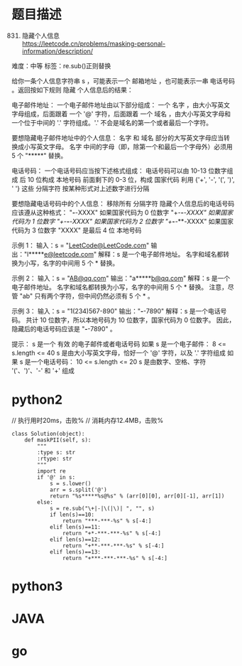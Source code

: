 # 题目描述

831. 隐藏个人信息  
https://leetcode.cn/problems/masking-personal-information/description/  

难度：中等
标签：re.sub()正则替换

给你一条个人信息字符串 s ，可能表示一个 邮箱地址 ，也可能表示一串 电话号码 。返回按如下规则 隐藏 个人信息后的结果：

电子邮件地址：
一个电子邮件地址由以下部分组成：
    一个 名字 ，由大小写英文字母组成，后面跟着
    一个 '@' 字符，后面跟着
    一个 域名 ，由大小写英文字母和一个位于中间的 '.' 字符组成。'.' 不会是域名的第一个或者最后一个字符。

要想隐藏电子邮件地址中的个人信息：
    名字 和 域名 部分的大写英文字母应当转换成小写英文字母。
    名字 中间的字母（即，除第一个和最后一个字母外）必须用 5 个 "*****" 替换。

电话号码：
一个电话号码应当按下述格式组成：
电话号码可以由 10-13 位数字组成
后 10 位构成 本地号码
前面剩下的 0-3 位，构成 国家代码
利用 {'+', '-', '(', ')', ' '} 这些 分隔字符 按某种形式对上述数字进行分隔

要想隐藏电话号码中的个人信息：
移除所有 分隔字符
隐藏个人信息后的电话号码应该遵从这种格式：
    "***-***-XXXX" 如果国家代码为 0 位数字
    "+*-***-***-XXXX" 如果国家代码为 1 位数字
    "+**-***-***-XXXX" 如果国家代码为 2 位数字
    "+***-***-***-XXXX" 如果国家代码为 3 位数字
    "XXXX" 是最后 4 位 本地号码

示例 1：
输入：s = "LeetCode@LeetCode.com"
输出："l*****e@leetcode.com"
解释：s 是一个电子邮件地址。
名字和域名都转换为小写，名字的中间用 5 个 * 替换。

示例 2：
输入：s = "AB@qq.com"
输出："a*****b@qq.com"
解释：s 是一个电子邮件地址。
名字和域名都转换为小写，名字的中间用 5 个 * 替换。
注意，尽管 "ab" 只有两个字符，但中间仍然必须有 5 个 * 。

示例 3：
输入：s = "1(234)567-890"
输出："***-***-7890"
解释：s 是一个电话号码。
共计 10 位数字，所以本地号码为 10 位数字，国家代码为 0 位数字。
因此，隐藏后的电话号码应该是 "***-***-7890" 。

提示：
s 是一个 有效 的电子邮件或者电话号码
如果 s 是一个电子邮件：
8 <= s.length <= 40
s 是由大小写英文字母，恰好一个 '@' 字符，以及 '.' 字符组成
如果 s 是一个电话号码：
10 <= s.length <= 20
s 是由数字、空格、字符 '('、')'、'-' 和 '+' 组成

# python2

// 执行用时20ms，击败%
// 消耗内存12.4MB，击败%
```
class Solution(object):
    def maskPII(self, s):
        """
        :type s: str
        :rtype: str
        """
        import re
        if '@' in s:
            s = s.lower()
            arr = s.split('@')
            return "%s*****%s@%s" % (arr[0][0], arr[0][-1], arr[1])
        else:
            s = re.sub("\+|-|\(|\)| ", "", s)
            if len(s)==10:
                return "***-***-%s" % s[-4:]
            elif len(s)==11:
                return "+*-***-***-%s" % s[-4:]
            elif len(s)==12:
                return "+**-***-***-%s" % s[-4:]
            elif len(s)==13:
                return "+***-***-***-%s" % s[-4:]
```


# python3 

# JAVA

# go
